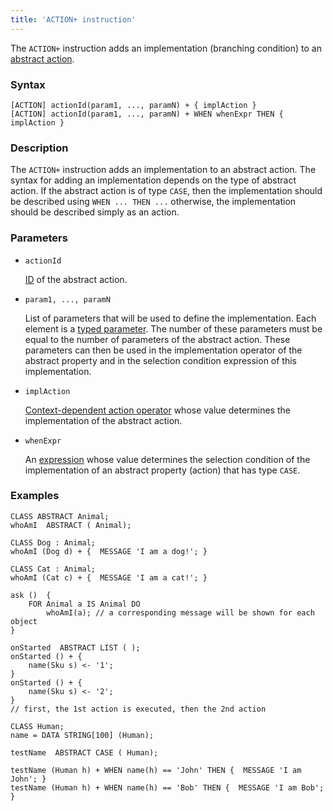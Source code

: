 ```yaml
---
title: 'ACTION+ instruction'
---
```


The `ACTION+` instruction adds an implementation (branching condition) to an [abstract action](Action_extension.md).

### Syntax

    [ACTION] actionId(param1, ..., paramN) + { implAction }
    [ACTION] actionId(param1, ..., paramN) + WHEN whenExpr THEN { implAction }

### Description

The `ACTION+` instruction adds an implementation to an abstract action. The syntax for adding an implementation depends on the type of abstract action. If the abstract action is of type `CASE`, then the implementation should be described using `WHEN ... THEN ...` otherwise, the implementation should be described simply as an action. 

### Parameters

- `actionId`  

    [ID](IDs.md#propertyid-broken) of the abstract action. 

- `param1, ..., paramN`

    List of parameters that will be used to define the implementation. Each element is a [typed parameter](IDs.md#paramid-broken). The number of these parameters must be equal to the number of parameters of the abstract action. These parameters can then be used in the implementation operator of the abstract property and in the selection condition expression of this implementation.

- `implAction`

    [Context-dependent action operator](Action_operator.md#contextdependent) whose value determines the implementation of the abstract action. 

- `whenExpr`

    An [expression](Expression.md) whose value determines the selection condition of the implementation of an abstract property (action) that has type `CASE`. 

### Examples

```lsf
CLASS ABSTRACT Animal;
whoAmI  ABSTRACT ( Animal);

CLASS Dog : Animal;
whoAmI (Dog d) + {  MESSAGE 'I am a dog!'; }

CLASS Cat : Animal;
whoAmI (Cat c) + {  MESSAGE 'I am a сat!'; }

ask ()  {
    FOR Animal a IS Animal DO
        whoAmI(a); // a corresponding message will be shown for each object
}

onStarted  ABSTRACT LIST ( );
onStarted () + {
    name(Sku s) <- '1';
}
onStarted () + {
    name(Sku s) <- '2';
}
// first, the 1st action is executed, then the 2nd action

CLASS Human;
name = DATA STRING[100] (Human);

testName  ABSTRACT CASE ( Human);

testName (Human h) + WHEN name(h) == 'John' THEN {  MESSAGE 'I am John'; }
testName (Human h) + WHEN name(h) == 'Bob' THEN {  MESSAGE 'I am Bob'; }
```
